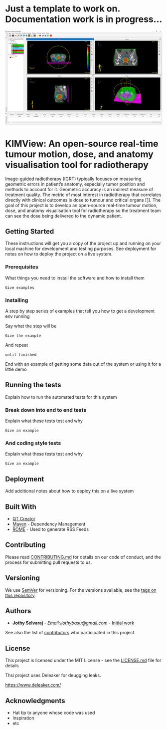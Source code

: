 # Just a template to work on. Documentation work is in progress...
![alt text](https://github.com/Jothy/KIMView/blob/master/Icons/KIMView.png)

# KIMView: An open-source real-time tumour motion, dose, and anatomy visualisation tool for radiotherapy
Image-guided radiotherapy (IGRT) typically focuses on measuring geometric errors in patient’s anatomy, especially tumor position and methods to account for it. Geometric accuracy is an indirect measure of treatment quality. The metric of most interest in radiotherapy that correlates directly with clinical outcomes is dose to tumour and critical organs [[1]](https://pubmed.ncbi.nlm.nih.gov/20171515/). The goal of this project is to develop an open-source real-time tumour motion, dose, and anatomy visualisation tool for radiotherapy so the treatment team can see the dose being delivered to the dynamic patient.


## Getting Started

These instructions will get you a copy of the project up and running on your local machine for development and testing purposes. See deployment for notes on how to deploy the project on a live system.

### Prerequisites

What things you need to install the software and how to install them

```
Give examples
```

### Installing

A step by step series of examples that tell you how to get a development env running

Say what the step will be

```
Give the example
```

And repeat

```
until finished
```

End with an example of getting some data out of the system or using it for a little demo

## Running the tests

Explain how to run the automated tests for this system

### Break down into end to end tests

Explain what these tests test and why

```
Give an example
```

### And coding style tests

Explain what these tests test and why

```
Give an example
```

## Deployment

Add additional notes about how to deploy this on a live system

## Built With

* [QT Creator](https://www.qt.io/product/development-tools)
* [Maven](https://maven.apache.org/) - Dependency Management
* [ROME](https://rometools.github.io/rome/) - Used to generate RSS Feeds

## Contributing

Please read [CONTRIBUTING.md](https://gist.github.com/PurpleBooth/b24679402957c63ec426) for details on our code of conduct, and the process for submitting pull requests to us.

## Versioning

We use [SemVer](http://semver.org/) for versioning. For the versions available, see the [tags on this repository](https://github.com/your/project/tags). 

## Authors

* **Jothy Selvaraj** - *Email:Jothybasu@gmail.com* - [Initial work](https://livrepository.liverpool.ac.uk/17533/)

See also the list of [contributors](https://github.com/your/project/contributors) who participated in this project.

## License

This project is licensed under the MIT License - see the [LICENSE.md](LICENSE.md) file for details

Thsi project uses Deleaker for deugging leaks.

https://www.deleaker.com/

## Acknowledgments

* Hat tip to anyone whose code was used
* Inspiration
* etc

